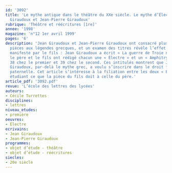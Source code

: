 ```yaml
---
id: '3092'
title: 'Le mythe antique dans le théâtre du XXe siècle. Le mythe d’Électre chez Jean
  Giraudoux et Jean-Pierre Giraudoux'
rubrique: 'Théâtre et réécritures [1re]'
annee: '1998'
magazine: 'n°12 1er avril 1999'
pages: '6'
description: 'Jean Giraudoux et Jean-Pierre Giraudoux ont consacré plusieurs de leurs
  pièces aux légendes grecques, et un examen des titres révèle l’effet de mimétisme
  manifesté par le fils : Jean Giraudoux a écrit « La guerre de Troie n’aura pas lieu »,
  le père et le fils ont rédigé chacun une « Électre » et un « Amphitryon », numéroté
  38 chez le premier et 39 chez le second. Ces intitulés montrent que Jean-Pierre
  Giraudoux, par-delà le mythe grec, a voulu s’inscrire dans le droit fil de l’œuvre
  paternelle. Cet article s’intéresse à la filiation entre les deux « Électre », en
  étudiant ce que la pièce du fils doit à celle du père.'
article_pdf: '3092.pdf'
revue: 'L’école des lettres des lycées'
auteurs:
- Cécile Turrettes
disciplines:
- lettres
niveau_etudes:
- première
oeuvres:
- Électre
ecrivains:
- Jean Giraudoux
- Jean-Pierre Giraudoux
programmes:
- objet d’étude - théâtre
- objet d’étude - réécritures
siecles:
- 20e siècle
---
```

